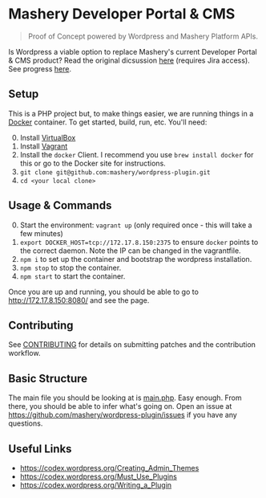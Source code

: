 # Mashery Developer Portal & CMS
> Proof of Concept powered by Wordpress and Mashery Platform APIs.

Is Wordpress a viable option to replace Mashery's current Developer Portal & CMS product? Read the original dicsussion [here](https://mashery.jira.com/wiki/pages/viewpage.action?pageId=99844396) (requires Jira access). See progress [here](../../milestones).

## Setup

This is a PHP project but, to make things easier, we are running things in a [Docker](https://www.docker.com/) container. To get started, build, run, etc. You'll need:

0. Install [VirtualBox](https://www.virtualbox.org/)
0. Install [Vagrant](https://www.vagrantup.com/)
0. Install the `docker` Client. I recommend you use `brew install docker` for this or go to the Docker site for instructions.
0. `git clone git@github.com:mashery/wordpress-plugin.git`
0. `cd <your local clone>`

## Usage & Commands

0. Start the environment: `vagrant up` (only required once - this will take a few minutes)
0. `export DOCKER_HOST=tcp://172.17.8.150:2375` to ensure `docker` points to the correct daemon. Note the IP can be changed in the vagrantfile.
0. `npm i` to set up the container and bootstrap the wordpress installation.
0. `npm stop` to stop the container.
0. `npm start` to start the container.

Once you are up and running, you should be able to go to http://172.17.8.150:8080/ and see the page.

## Contributing

See [CONTRIBUTING](CONTRIBUTING.md) for details on submitting patches and the contribution workflow.

## Basic Structure

The main file you should be looking at is [main.php](main.php). Easy enough. From there, you should be able to infer what's going on. Open an issue at https://github.com/mashery/wordpress-plugin/issues if you have any questions.

## Useful Links

* https://codex.wordpress.org/Creating_Admin_Themes
* https://codex.wordpress.org/Must_Use_Plugins
* https://codex.wordpress.org/Writing_a_Plugin

